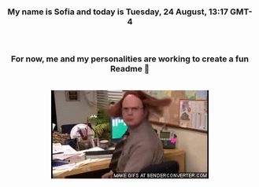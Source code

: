 


<div align="center">
<h3 >My name is Sofia and today is Tuesday, 24 August, 13:17 GMT-4</h3><br>
<h3 >For now, me and my personalities are working to create a fun Readme 👋
</h3><br>
<img src='img/dwight.gif' alt='working...'/>
</div>
